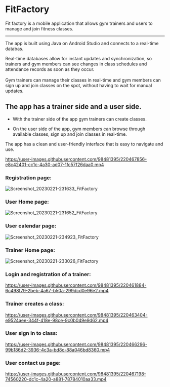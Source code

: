 # FitFactory

Fit factory is a mobile application that allows gym trainers and users to manage and join fitness classes.<br>
*************************************************************************************************************************************************************************

The app is built using Java on Android Studio and connects to a real-time databas.<br>

Real-time databases allow for instant updates and synchronization, so trainers and gym members can see changes in class schedules and attendance records as soon as they occur.<br>
<br>
 Gym trainers can manage their classes in real-time and gym members can sign up and join classes on the spot, without having to wait for manual updates.<br>

## The app has a trainer side and a user side.
* With the trainer side of the app gym trainers can create classes.

* On the user side of the app, gym members can browse through available classes, sign up and join classes in real-time.

The app has a clean and user-friendly interface that is easy to navigate and use.


https://user-images.githubusercontent.com/98481395/220467856-e8c42401-cc1c-4a30-ad07-1fc57f26daa0.mp4




### Registration page:

![Screenshot_20230221-231633_FitFactory](https://user-images.githubusercontent.com/98481395/220462440-a239f964-9032-4203-8515-a9007e352e79.jpg)

### User Home page:
![Screenshot_20230221-231652_FitFactory](https://user-images.githubusercontent.com/98481395/220462550-baa33a47-034b-49ff-b008-1504158d0f57.jpg)

### User calendar page:
![Screenshot_20230221-234923_FitFactory](https://user-images.githubusercontent.com/98481395/220466922-7b446cf1-bd3d-4540-9493-344fd0810138.jpg)

### Trainer Home page:
![Screenshot_20230221-233026_FitFactory](https://user-images.githubusercontent.com/98481395/220463135-ce89095d-4bf3-4084-9ee8-ced94c43e544.jpg)


### Login and registration of a trainer:
https://user-images.githubusercontent.com/98481395/220461884-6c498f79-2beb-4a67-b50a-299dcd0e96e2.mp4

### Trainer creates a class:
https://user-images.githubusercontent.com/98481395/220463404-e9524aee-344f-418e-98ce-9c0b049e9d62.mp4

### User sign in to class:
https://user-images.githubusercontent.com/98481395/220466296-99b186d2-3936-4c3a-bd8c-88a046bd8360.mp4

### User contact us page:

https://user-images.githubusercontent.com/98481395/220467198-74560220-dc1c-4a20-a881-78784010aa33.mp4







